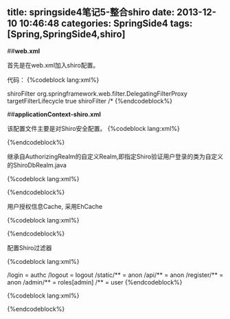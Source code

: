 title: springside4笔记5-整合shiro
date: 2013-12-10 10:46:48
categories: SpringSide4
tags: [Spring,SpringSide4,shiro]
---
##**web.xml**

首先是在web.xml加入shiro配置。

代码：
{%codeblock lang:xml%}
<!-- 配置Shiro过滤器,先让Shiro过滤系统接收到的请求 -->  
<!-- 这里filter-name必须对应applicationContext.xml中定义的<bean id="shiroFilter"/> -->  
<!-- 使用[/*]匹配所有请求,保证所有的可控请求都经过Shiro的过滤 -->  
<!-- 通常会将此filter-mapping放置到最前面(即其他filter-mapping前面),以保证它是过滤器链中第一个起作用的 -->  
<filter>
	<filter-name>shiroFilter</filter-name>
	<filter-class>org.springframework.web.filter.DelegatingFilterProxy</filter-class>
	<init-param>
	  <!-- 该值缺省为false,表示生命周期由SpringApplicationContext管理,设置为true则表示由ServletContainer管理 -->  
		<param-name>targetFilterLifecycle</param-name>
		<param-value>true</param-value>
	</init-param>
</filter>
<filter-mapping>
	<filter-name>shiroFilter</filter-name>
	<url-pattern>/*</url-pattern>
</filter-mapping>
{%endcodeblock%}
<!-- more -->

##**applicationContext-shiro.xml**

该配置文件主要是对Shiro安全配置。
{%codeblock lang:xml%}
<!-- Shiro's main business-tier object for web-enabled applications -->
<bean id="securityManager" class="org.apache.shiro.web.mgt.DefaultWebSecurityManager">
	<property name="realm" ref="shiroDbRealm" />
	<property name="cacheManager" ref="shiroEhcacheManager" />
</bean>
{%endcodeblock%}

继承自AuthorizingRealm的自定义Realm,即指定Shiro验证用户登录的类为自定义的ShiroDbRealm.java

{%codeblock lang:xml%}
<!-- 項目自定义的Realm, 所有accountService依赖的dao都需要用depends-on声明 -->
<bean id="shiroDbRealm" class="org.springside.examples.quickstart.service.account.ShiroDbRealm" depends-on="userDao,taskDao">
	<property name="accountService" ref="accountService"/>
</bean>
{%endcodeblock%}

用户授权信息Cache, 采用EhCache

{%codeblock lang:xml%}
<!-- 用户授权信息Cache, 采用EhCache -->
<bean id="shiroEhcacheManager" class="org.apache.shiro.cache.ehcache.EhCacheManager">
	<property name="cacheManagerConfigFile" value="classpath:ehcache/ehcache-shiro.xml"/>
</bean>
{%endcodeblock%}

配置Shiro过滤器

{%codeblock lang:xml%}
<!-- Shiro Filter -->
<bean id="shiroFilter" class="org.apache.shiro.spring.web.ShiroFilterFactoryBean">
	<property name="securityManager" ref="securityManager" />
	<property name="loginUrl" value="/login" />
	<property name="successUrl" value="/" />
	<property name="filterChainDefinitions">
		<value>
			/login = authc
			/logout = logout
			/static/** = anon
			/api/** = anon
			/register/** = anon
			/admin/** = roles[admin]
			/** = user
		</value>
	</property>
</bean>
{%endcodeblock%}

{%codeblock lang:xml%}
<!-- 保证实现了Shiro内部lifecycle函数的bean执行 -->
<bean id="lifecycleBeanPostProcessor" class="org.apache.shiro.spring.LifecycleBeanPostProcessor"/>
{%endcodeblock%}


